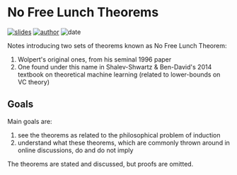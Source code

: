 # No Free Lunch Theorems
[![slides](https://img.shields.io/badge/-view_slides-green?style=flat)](https://nbviewer.jupyter.org/github/GEIA-UFSC/no-free-lunch-theorems-talk/blob/master/No%20Free%20Lunch%20Theorems.slides.html#/)
[![author](https://img.shields.io/badge/author-%40elvis--sik-blue?style=flat)](https://github.com/elvis-sik/)
![date](https://img.shields.io/badge/date-TBD-blue)




Notes introducing two sets of theorems known as No Free Lunch Theorem:
1. Wolpert's original ones, from his seminal 1996 paper
2. One found under this name in Shalev-Shwartz & Ben-David's 2014 textbook on theoretical machine learning (related to lower-bounds on VC theory)

## Goals
Main goals are:
1. see the theorems as related to the philosophical problem of induction
2. understand what these theorems, which are commonly thrown around in online discussions, do and do not imply

The theorems are stated and discussed, but proofs are omitted. 
